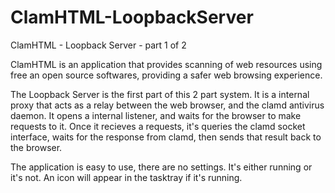 # ClamHTML-LoopbackServer
ClamHTML - Loopback Server - part 1 of 2

ClamHTML is an application that provides scanning of web resources using free an open source softwares, providing a safer web browsing experience.

The Loopback Server is the first part of this 2 part system. It is a internal proxy that acts as a relay between the web browser, and the clamd antivirus daemon. It opens a internal listener, and waits for the browser to make requests to it. Once it recieves a requests, it's queries the clamd socket interface, waits for the response from clamd, then sends that result back to the browser.

The application is easy to use, there are no settings. It's either running or it's not. An icon will appear in the tasktray if it's running.
